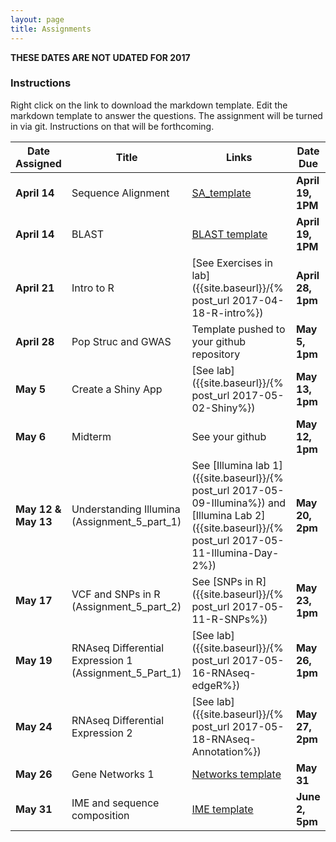 ```yaml
---
layout: page
title: Assignments
---
```


__THESE DATES ARE NOT UDATED FOR 2017__

### Instructions

Right click on the link to download the markdown template.  Edit the markdown template to answer the questions.  The assignment will be turned in via git.  Instructions on that will be forthcoming.

| Date Assigned | Title              | Links                                        | Date Due       |
|---------------|--------------------|----------------------------------------------|----------------|
| __April 14__  | Sequence Alignment | [SA_template](Assignment_1.5_SA_template.md) | __April 19, 1PM__  |
| __April 14__  | BLAST              | [BLAST template](assignment2-worksheet.md)   | __April 19, 1PM__  |
| __April 21__  | Intro to R         | [See Exercises in lab]({{site.baseurl}}/{% post_url 2017-04-18-R-intro%}) | __April 28, 1pm__  |
| __April 28__  | Pop Struc and GWAS | Template pushed to your github repository    | __May 5, 1pm__ |
| __May 5__     | Create a Shiny App | [See lab]({{site.baseurl}}/{% post_url 2017-05-02-Shiny%}) | __May 13, 1pm__ |
| __May 6__     | Midterm             | See your github                             | __May 12, 1pm__ |
| __May 12 & May 13__ | Understanding Illumina (Assignment_5_part_1)| See [Illumina lab 1]({{site.baseurl}}/{% post_url 2017-05-09-Illumina%}) and [Illumina Lab 2]({{site.baseurl}}/{% post_url 2017-05-11-Illumina-Day-2%})  | __May 20, 2pm__ |
| __May 17__ | VCF and SNPs in R (Assignment_5_part_2)| See [SNPs in R]({{site.baseurl}}/{% post_url 2017-05-11-R-SNPs%}) | __May 23, 1pm__ |
| __May 19__       | RNAseq Differential Expression 1 (Assignment_5_Part_1) | [See lab]({{site.baseurl}}/{% post_url 2017-05-16-RNAseq-edgeR%}) | __May 26, 1pm__ |
| __May 24__       | RNAseq Differential Expression 2 |  [See lab]({{site.baseurl}}/{% post_url 2017-05-18-RNAseq-Annotation%})| __May 27, 2pm__ |
| __May 26__       | Gene Networks 1 | [Networks template](Assignment_7_template.Rmd)          | __May 31__ |
| __May 31__       | IME and sequence composition | [IME template](Assignment_8_template.md)          | __June 2, 5pm__ |
